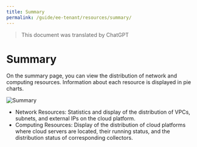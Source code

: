 ```yaml
---
title: Summary
permalink: /guide/ee-tenant/resources/summary/
---
```


> This document was translated by ChatGPT

# Summary

On the summary page, you can view the distribution of network and computing resources. Information about each resource is displayed in pie charts.

![Summary](https://yunshan-guangzhou.oss-cn-beijing.aliyuncs.com/pub/pic/2023042464463e64633af.png)

- Network Resources: Statistics and display of the distribution of VPCs, subnets, and external IPs on the cloud platform.
- Computing Resources: Display of the distribution of cloud platforms where cloud servers are located, their running status, and the distribution status of corresponding collectors.
